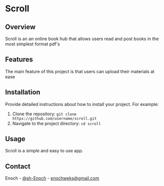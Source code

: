 # Scroll

## Overview

Scroll is an an online book hub that allows users read and post books in the most simplest format pdf's

## Features

The main feature of this project is that users can upload their materials at ease
## Installation

Provide detailed instructions about how to install your project. For example:

1. Clone the repository: `git clone https://github.com/username/scroll.git`
2. Navigate to the project directory: `cd scroll`

## Usage

Scroll is a simple and easy to use app.

## Contact

Enoch - [@sh-Enoch](https://twitter.com/your_twitter) - enochweks@gmail.com
